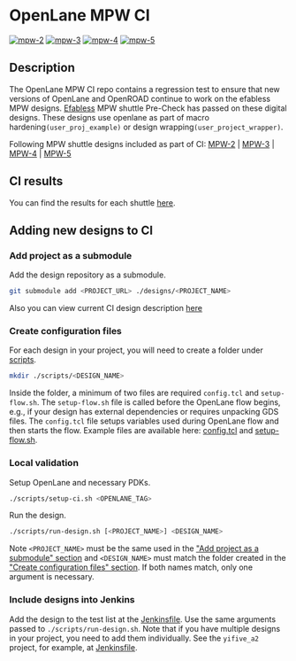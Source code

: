 # OpenLane MPW CI
[![mpw-2](https://jenkins.openroad.tools/job/OpenLane-MPW-CI-Public/job/mpw-2/job/main/badge/icon/?subject=MPW-2)](https://jenkins.openroad.tools/job/OpenLane-MPW-CI-Public/job/mpw-2/job/main/)
[![mpw-3](https://jenkins.openroad.tools/job/OpenLane-MPW-CI-Public/job/mpw-3/job/main/badge/icon/?subject=MPW-3)](https://jenkins.openroad.tools/job/OpenLane-MPW-CI-Public/job/mpw-3/job/main/)
[![mpw-4](https://jenkins.openroad.tools/job/OpenLane-MPW-CI-Public/job/mpw-4/job/main/badge/icon/?subject=MPW-4)](https://jenkins.openroad.tools/job/OpenLane-MPW-CI-Public/job/mpw-4/job/main/)
[![mpw-5](https://jenkins.openroad.tools/job/OpenLane-MPW-CI-Public/job/mpw-5/job/main/badge/icon/?subject=MPW-5)](https://jenkins.openroad.tools/job/OpenLane-MPW-CI-Public/job/mpw-5/job/main/)

## Description
The OpenLane MPW CI repo contains a regression test to ensure that new versions of OpenLane and OpenROAD continue to work on the efabless MPW designs.
[Efabless](https://platform.efabless.com/projects/public) MPW shuttle Pre-Check has passed on these digital designs. These designs use openlane as 
part of macro hardening`(user_proj_example)` or design wrapping`(user_project_wrapper)`.

Following MPW shuttle designs included as part of CI:
[MPW-2](https://platform.efabless.com/projects/shuttle_name/MPW-2) |
[MPW-3](https://platform.efabless.com/projects/shuttle_name/MPW-3) |
[MPW-4](https://platform.efabless.com/projects/shuttle_name/MPW-4) |
[MPW-5](https://platform.efabless.com/projects/shuttle_name/MPW-5)

## CI results

You can find the results for each shuttle
[here](https://jenkins.openroad.tools/blue/pipelines/?search=mpw).

## Adding new designs to CI

### Add project as a submodule

Add the design repository as a submodule.

```bash
git submodule add <PROJECT_URL> ./designs/<PROJECT_NAME>
```

Also you can view current CI design description [here](./designs/README.md)

### Create configuration files

For each design in your project, you will need to create a folder under [scripts](./scripts).

```bash
mkdir ./scripts/<DESIGN_NAME>
```

Inside the folder, a minimum of two files are required `config.tcl` and `setup-flow.sh`.
The `setup-flow.sh` file is called before the OpenLane flow begins, e.g., if your design has external dependencies or requires unpacking GDS files.
The `config.tcl` file setups variables used during OpenLane flow and then starts the flow.
Example files are available here: [config.tcl](./scripts/config.tcl) and [setup-flow.sh](./scripts/setup-flow.sh).

### Local validation

Setup OpenLane and necessary PDKs.

```bash
./scripts/setup-ci.sh <OPENLANE_TAG>
```

Run the design.

```bash
./scripts/run-design.sh [<PROJECT_NAME>] <DESIGN_NAME>
```

Note `<PROJECT_NAME>` must be the same used in the ["Add project as a submodule" section](#add-project-as-a-submodule)
and `<DESIGN_NAME>` must match the folder created in the ["Create configuration files" section](#create-configuration-files).
If both names match, only one argument is necessary.

### Include designs into Jenkins

Add the design to the test list at the [Jenkinsfile](./Jenkinsfile#L24).
Use the same arguments passed to `./scripts/run-design.sh`.
Note that if you have multiple designs in your project, you need to add them individually.
See the `yifive_a2` project, for example, at [Jenkinsfile](./Jenkinsfile#L87-L93).
